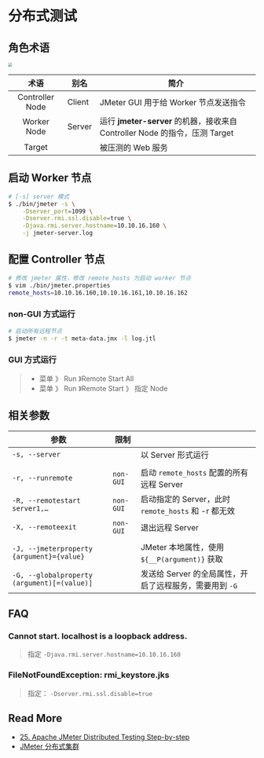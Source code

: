 # 分布式测试



## 角色术语

<img src="https://jmeter.apache.org/images/screenshots/distributed-names.svg" style="zoom: 50%;" />

|      术语       | 别名   | 简介                                                         |
| :-------------: | ------ | ------------------------------------------------------------ |
| Controller Node | Client | JMeter GUI 用于给 Worker 节点发送指令                        |
|   Worker Node   | Server | 运行 **jmeter-server** 的机器，接收来自 Controller Node 的指令，压测 Target |
|     Target      |        | 被压测的 Web 服务                                            |



## 启动 Worker 节点

```bash
# [-s] server 模式
$ ./bin/jmeter -s \
	-Dserver_port=1099 \
	-Dserver.rmi.ssl.disable=true \
	-Djava.rmi.server.hostname=10.10.16.160 \
	-j jmeter-server.log
```



## 配置 Controller 节点

```bash
# 修改 jmeter 属性，修改 remote_hosts 为启动 worker 节点
$ vim ./bin/jmeter.properties
remote_hosts=10.10.16.160,10.10.16.161,10.10.16.162
```



### non-GUI 方式运行

```bash
# 启动所有远程节点
$ jmeter -n -r -t meta-data.jmx -l log.jtl
```



### GUI 方式运行

> - 菜单 》 Run 》Remote Start All
> - 菜单 》 Run 》Remote Start 》 指定 Node



## 相关参数

| 参数                                        | 限制      |                                                         |
| ------------------------------------------- | --------- | ------------------------------------------------------- |
| `-s, --server`                              |           | 以 Server 形式运行                                      |
|                                             |           |                                                         |
| `-r, --runremote`                           | `non-GUI` | 启动 `remote_hosts` 配置的所有远程 Server               |
| `-R, --remotestart server1,…`               | `non-GUI` | 启动指定的 Server，此时 `remote_hosts` 和 -r 都无效     |
| `-X, --remoteexit`                          | `non-GUI` | 退出远程 Server                                         |
|                                             |           |                                                         |
| `-J, --jmeterproperty {argument}={value}`   |           | JMeter 本地属性，使用 `${__P(argument)}` 获取           |
| `-G, --globalproperty (argument)[=(value)]` |           | 发送给 Server 的全局属性，开启了远程服务，需要用到 `-G` |



## FAQ

### Cannot start. localhost is a loopback address.

> 指定 `-Djava.rmi.server.hostname=10.10.16.160`



### FileNotFoundException: rmi_keystore.jks

> 指定： `-Dserver.rmi.ssl.disable=true`





## Read More

- [25. Apache JMeter Distributed Testing Step-by-step](https://jmeter.apache.org/usermanual/jmeter_distributed_testing_step_by_step.html)
- [JMeter 分布式集群](https://www.cnblogs.com/mawenqiangios/p/8608890.html)